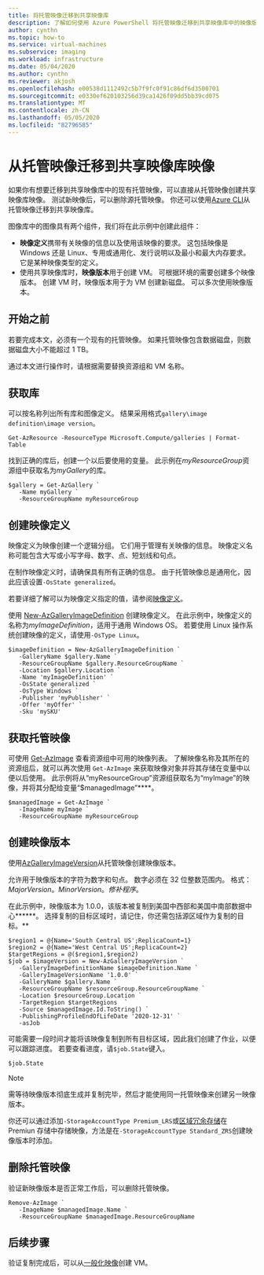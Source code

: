 ```yaml
---
title: 将托管映像迁移到共享映像库
description: 了解如何使用 Azure PowerShell 将托管映像迁移到共享映像库中的映像版本。
author: cynthn
ms.topic: how-to
ms.service: virtual-machines
ms.subservice: imaging
ms.workload: infrastructure
ms.date: 05/04/2020
ms.author: cynthn
ms.reviewer: akjosh
ms.openlocfilehash: e00538d1112492c5b7f9fc0f91c86df6d3500701
ms.sourcegitcommit: e0330ef620103256d39ca1426f09dd5bb39cd075
ms.translationtype: MT
ms.contentlocale: zh-CN
ms.lasthandoff: 05/05/2020
ms.locfileid: "82796585"
---
```

# <a name="migrate-from-a-managed-image-to-a-shared-image-gallery-image"></a>从托管映像迁移到共享映像库映像

如果你有想要迁移到共享映像库中的现有托管映像，可以直接从托管映像创建共享映像库映像。 测试新映像后，可以删除源托管映像。 你还可以使用[Azure CLI](image-version-managed-image-cli.md)从托管映像迁移到共享映像库。

图像库中的图像具有两个组件，我们将在此示例中创建此组件：
- **映像定义**携带有关映像的信息以及使用该映像的要求。 这包括映像是 Windows 还是 Linux、专用或通用化、发行说明以及最小和最大内存要求。 它是某种映像类型的定义。 
- 使用共享映像库时，**映像版本**用于创建 VM。 可根据环境的需要创建多个映像版本。 创建 VM 时，映像版本用于为 VM 创建新磁盘。 可以多次使用映像版本。


## <a name="before-you-begin"></a>开始之前

若要完成本文，必须有一个现有的托管映像。 如果托管映像包含数据磁盘，则数据磁盘大小不能超过 1 TB。

通过本文进行操作时，请根据需要替换资源组和 VM 名称。

## <a name="get-the-gallery"></a>获取库

可以按名称列出所有库和图像定义。 结果采用格式`gallery\image definition\image version`。

```azurepowershell-interactive
Get-AzResource -ResourceType Microsoft.Compute/galleries | Format-Table
```

找到正确的库后，创建一个以后要使用的变量。 此示例在*myResourceGroup*资源组中获取名为*myGallery*的库。

```azurepowershell-interactive
$gallery = Get-AzGallery `
   -Name myGallery `
   -ResourceGroupName myResourceGroup
```


## <a name="create-an-image-definition"></a>创建映像定义 

映像定义为映像创建一个逻辑分组。 它们用于管理有关映像的信息。 映像定义名称可能包含大写或小写字母、数字、点、短划线和句点。 

在制作映像定义时，请确保具有所有正确的信息。 由于托管映像总是通用化，因此应该设置`-OsState generalized`。 

若要详细了解可以为映像定义指定的值，请参阅[映像定义](https://docs.microsoft.com/azure/virtual-machines/windows/shared-image-galleries#image-definitions)。

使用 [New-AzGalleryImageDefinition](https://docs.microsoft.com/powershell/module/az.compute/new-azgalleryimageversion) 创建映像定义。 在此示例中，映像定义的名称为*myImageDefinition*，适用于通用 Windows OS。 若要使用 Linux 操作系统创建映像的定义，请使用`-OsType Linux`。 

```azurepowershell-interactive
$imageDefinition = New-AzGalleryImageDefinition `
   -GalleryName $gallery.Name `
   -ResourceGroupName $gallery.ResourceGroupName `
   -Location $gallery.Location `
   -Name 'myImageDefinition' `
   -OsState generalized `
   -OsType Windows `
   -Publisher 'myPublisher' `
   -Offer 'myOffer' `
   -Sku 'mySKU'
```

## <a name="get-the-managed-image"></a>获取托管映像

可使用 [Get-AzImage](https://docs.microsoft.com/powershell/module/az.compute/get-azimage) 查看资源组中可用的映像列表。 了解映像名称及其所在的资源组后，就可以再次使用 `Get-AzImage` 来获取映像对象并将其存储在变量中以便以后使用。 此示例将从“myResourceGroup”资源组获取名为“myImage”的映像，并将其分配给变量“$managedImage”****。 

```azurepowershell-interactive
$managedImage = Get-AzImage `
   -ImageName myImage `
   -ResourceGroupName myResourceGroup
```


## <a name="create-an-image-version"></a>创建映像版本

使用[AzGalleryImageVersion](https://docs.microsoft.com/powershell/module/az.compute/new-azgalleryimageversion)从托管映像创建映像版本。 

允许用于映像版本的字符为数字和句点。 数字必须在 32 位整数范围内。 格式： *MajorVersion*。*MinorVersion*。*修补程序*。

在此示例中，映像版本为 1.0.0，该版本被复制到美国中西部和美国中南部数据中心******。 选择复制的目标区域时，请记住，你还需包括源区域作为复制的目标。** 


```azurepowershell-interactive
$region1 = @{Name='South Central US';ReplicaCount=1}
$region2 = @{Name='West Central US';ReplicaCount=2}
$targetRegions = @($region1,$region2)
$job = $imageVersion = New-AzGalleryImageVersion `
   -GalleryImageDefinitionName $imageDefinition.Name `
   -GalleryImageVersionName '1.0.0' `
   -GalleryName $gallery.Name `
   -ResourceGroupName $resourceGroup.ResourceGroupName `
   -Location $resourceGroup.Location `
   -TargetRegion $targetRegions  `
   -Source $managedImage.Id.ToString() `
   -PublishingProfileEndOfLifeDate '2020-12-31' `
   -asJob 
```

可能需要一段时间才能将该映像复制到所有目标区域，因此我们创建了作业，以便可以跟踪进度。 若要查看进度，请`$job.State`键入。

```azurepowershell-interactive
$job.State
```


> [!NOTE]
> 需等待映像版本彻底生成并复制完毕，然后才能使用同一托管映像来创建另一映像版本。 
>
> 你还可以通过添加`-StorageAccountType Premium_LRS`或[区域冗余存储](https://docs.microsoft.com/azure/storage/common/storage-redundancy-zrs)在 Premiun 存储中存储映像，方法是在`-StorageAccountType Standard_ZRS`创建映像版本时添加。
>

## <a name="delete-the-managed-image"></a>删除托管映像

验证新映像版本是否正常工作后，可以删除托管映像。

```azurepowershell-interactive
Remove-AzImage `
   -ImageName $managedImage.Name `
   -ResourceGroupName $managedImage.ResourceGroupName
```

## <a name="next-steps"></a>后续步骤

验证复制完成后，可以从[一般化映像](vm-generalized-image-version-powershell.md)创建 VM。


